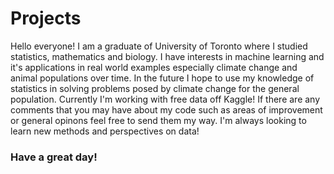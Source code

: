 # Projects
Hello everyone!
I am a graduate of University of Toronto where I studied statistics, mathematics and biology. I have interests in machine learning and it's applications in real world examples especially climate change and animal populations over time. In the future I hope to use my knowledge of statistics in solving problems posed by climate change for the general population. 
Currently I'm working with free data off Kaggle! If there are any comments that you may have about my code such as areas of improvement or general opinons feel free to send them my way. I'm always looking to learn new methods and perspectives on data! 

### Have a great day!
